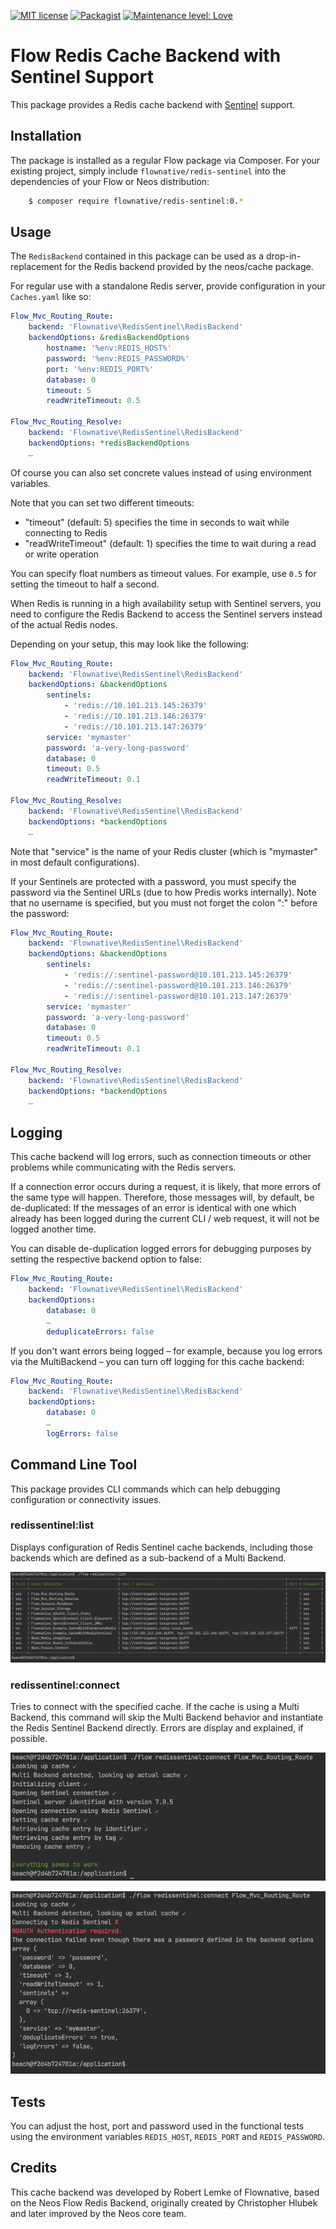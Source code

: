 [![MIT license](http://img.shields.io/badge/license-MIT-brightgreen.svg)](http://opensource.org/licenses/MIT)
[![Packagist](https://img.shields.io/packagist/v/flownative/redis-sentinel.svg)](https://packagist.org/packages/flownative/redis-sentinel)
[![Maintenance level: Love](https://img.shields.io/badge/maintenance-%E2%99%A1%E2%99%A1%E2%99%A1-ff69b4.svg)](https://www.flownative.com/en/products/open-source.html)

# Flow Redis Cache Backend with Sentinel Support

This package provides a Redis cache backend with
[Sentinel](https://redis.io/topics/sentinel) support.

## Installation

The package is installed as a regular Flow package via Composer. For your
existing project, simply include `flownative/redis-sentinel` into the
dependencies of your Flow or Neos distribution:

```bash
    $ composer require flownative/redis-sentinel:0.*
```

## Usage

The `RedisBackend` contained in this package can be used as a
drop-in-replacement for the Redis backend provided by the neos/cache package.

For regular use with a standalone Redis server, provide configuration in your
`Caches.yaml` like so:

```yaml
Flow_Mvc_Routing_Route:
    backend: 'Flownative\RedisSentinel\RedisBackend'
    backendOptions: &redisBackendOptions
        hostname: '%env:REDIS_HOST%'
        password: '%env:REDIS_PASSWORD%'
        port: '%env:REDIS_PORT%'
        database: 0
        timeout: 5
        readWriteTimeout: 0.5

Flow_Mvc_Routing_Resolve:
    backend: 'Flownative\RedisSentinel\RedisBackend'
    backendOptions: *redisBackendOptions
    …
```

Of course you can also set concrete values instead of using environment
variables.

Note that you can set two different timeouts:

- "timeout" (default: 5) specifies the time in seconds to wait while 
  connecting to Redis
- "readWriteTimeout" (default: 1) specifies the time to wait during a read 
  or write operation

You can specify float numbers as timeout values. For example, use `0.5` for 
setting the timeout to half a second.

When Redis is running in a high availability setup with Sentinel servers, you
need to configure the Redis Backend to access the Sentinel servers instead of
the actual Redis nodes.

Depending on your setup, this may look like the following:

```yaml
Flow_Mvc_Routing_Route:
    backend: 'Flownative\RedisSentinel\RedisBackend'
    backendOptions: &backendOptions
        sentinels:
            - 'redis://10.101.213.145:26379'
            - 'redis://10.101.213.146:26379'
            - 'redis://10.101.213.147:26379'
        service: 'mymaster'
        password: 'a-very-long-password'
        database: 0
        timeout: 0.5
        readWriteTimeout: 0.1

Flow_Mvc_Routing_Resolve:
    backend: 'Flownative\RedisSentinel\RedisBackend'
    backendOptions: *backendOptions
    …
``` 

Note that "service" is the name of your Redis cluster (which is "mymaster" in
most default configurations).

If your Sentinels are protected with a password, you must specify the 
password via the Sentinel URLs (due to how Predis works internally). Note 
that no username is specified, but you must not forget the colon ":" before 
the password:

```yaml
Flow_Mvc_Routing_Route:
    backend: 'Flownative\RedisSentinel\RedisBackend'
    backendOptions: &backendOptions
        sentinels:
            - 'redis://:sentinel-password@10.101.213.145:26379'
            - 'redis://:sentinel-password@10.101.213.146:26379'
            - 'redis://:sentinel-password@10.101.213.147:26379'
        service: 'mymaster'
        password: 'a-very-long-password'
        database: 0
        timeout: 0.5
        readWriteTimeout: 0.1

Flow_Mvc_Routing_Resolve:
    backend: 'Flownative\RedisSentinel\RedisBackend'
    backendOptions: *backendOptions
    …
```
## Logging

This cache backend will log errors, such as connection timeouts or other
problems while communicating with the Redis servers.

If a connection error occurs during a request, it is likely, that more errors of
the same type will happen. Therefore, those messages will, by default, be
de-duplicated: If the messages of an error is identical with one which already
has been logged during the current CLI / web request, it will not be logged
another time.

You can disable de-duplication logged errors for debugging purposes by
setting the respective backend option to false:

```yaml
Flow_Mvc_Routing_Route:
    backend: 'Flownative\RedisSentinel\RedisBackend'
    backendOptions:
        database: 0
        …
        deduplicateErrors: false
```

If you don't want errors being logged – for example, because you log errors via
the MultiBackend – you can turn off logging for this cache backend:

```yaml
Flow_Mvc_Routing_Route:
    backend: 'Flownative\RedisSentinel\RedisBackend'
    backendOptions:
        database: 0
        …
        logErrors: false
```

## Command Line Tool

This package provides CLI commands which can help debugging configuration or 
connectivity issues.

### redissentinel:list

Displays configuration of Redis Sentinel cache backends, including those 
backends which are defined as a sub-backend of a Multi Backend. 

![Screenshot](./Documentation/Screenshot-ListCommand.png)

### redissentinel:connect

Tries to connect with the specified cache. If the cache is using a Multi 
Backend, this command will skip the Multi Backend behavior and instantiate 
the Redis Sentinel Backend directly. Errors are display and explained, if 
possible. 

![Screenshot](./Documentation/Screenshot-ConnectCommand.png)

![Screenshot](./Documentation/Screenshot-ConnectCommandWithError.png)

## Tests

You can adjust the host, port and password used in the functional tests 
using the environment variables `REDIS_HOST`, `REDIS_PORT` and `REDIS_PASSWORD`.

## Credits

This cache backend was developed by Robert Lemke of Flownative, based on the
Neos Flow Redis Backend, originally created by Christopher Hlubek and later
improved by the Neos core team. 
